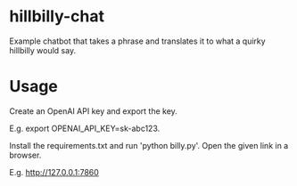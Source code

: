 # hillbilly-chat
Example chatbot that takes a phrase and translates it to what a quirky hillbilly would say.

# Usage

Create an OpenAI API key and export the key.

E.g. export OPENAI_API_KEY=sk-abc123.

Install the requirements.txt and run 'python billy.py'. Open the given link
in a browser.

E.g. http://127.0.0.1:7860
